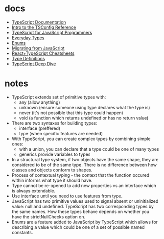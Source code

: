 # docs
- [TypeScript Documentation](https://www.typescriptlang.org/docs/)
- [Intro to the TSConfig Reference](https://www.typescriptlang.org/tsconfig)
- [TypeScript for JavaScript Programmers](https://www.typescriptlang.org/docs/handbook/typescript-in-5-minutes.html)
- [Everyday Types](https://www.typescriptlang.org/docs/handbook/2/everyday-types.html)
- [Enums](https://www.typescriptlang.org/docs/handbook/enums.html)
- [Migrating from JavaScript](https://www.typescriptlang.org/docs/handbook/migrating-from-javascript.html)
- [React+TypeScript Cheatsheets](https://github.com/typescript-cheatsheets/react)
- [Type Definitions](https://reactjs.org/docs/static-type-checking.html#type-definitions)
- [TypeScript Deep Dive](https://basarat.gitbook.io/typescript/)

# notes
- TypeScript extends set of primitive types with:
  - any (allow anything)
  - unknown (ensure someone using type declares what the type is)
  - never (it's not possible that this type could happen)
  - void (a function which returns undefined or has no return value)
- There are two syntaxes for building types:
  - interface (preffered)
  - type (when specific features are needed)
- With TypeScript, you can create complex types by combining simple ones:
  - with a union, you can declare that a type could be one of many types
  - generics provide variables to types
- In a structural type system, if two objects have the same shape, they are considered to be of the same type. There is no difference between how classes and objects conform to shapes.
- Process of contextual typing - the context that the function occured within informs what type it should have.
- Type cannot be re-opened to add new properties vs an interface which is always extendable.
- Use interface until you need to use features from type.
- JavaScript has two primitive values used to signal absent or uninitialized value: null and undefined. TypeScript has two corresponding types by the same names. How these types behave depends on whether you have the strictNullChecks option on.
- Enums are a feature added to JavaScript by TypeScript which allows for describing a value which could be one of a set of possible named constants.

